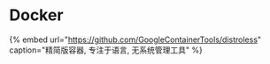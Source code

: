 # Docker

{% embed url="https://github.com/GoogleContainerTools/distroless" caption="精简版容器, 专注于语言, 无系统管理工具" %}



